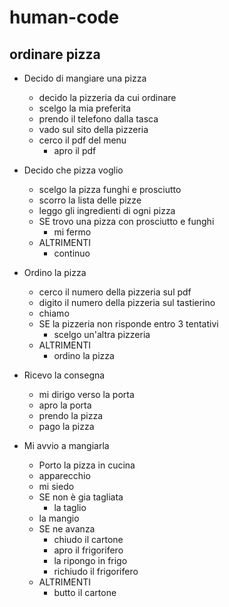 # human-code
## ordinare pizza

- Decido di mangiare una pizza
  - decido la pizzeria da cui ordinare
  - scelgo la mia preferita 
  - prendo il telefono dalla tasca
  - vado sul sito della pizzeria
  - cerco il pdf del menu
    - apro il pdf
- Decido che pizza voglio
    - scelgo la pizza funghi e prosciutto
    - scorro la lista delle pizze 
     - leggo gli ingredienti di ogni pizza
     - SE trovo una pizza con prosciutto e funghi
        -  mi fermo 
     - ALTRIMENTI 
        - continuo 
- Ordino la pizza  
    - cerco il numero della pizzeria sul pdf
    - digito il numero della pizzeria sul tastierino
    - chiamo
     - SE la pizzeria non risponde entro 3 tentativi 
        - scelgo un'altra pizzeria 
     - ALTRIMENTI
        - ordino la pizza

- Ricevo la consegna 
    - mi dirigo verso la porta
    - apro la porta
    - prendo la pizza 
    - pago la pizza
- Mi avvio a mangiarla 
    - Porto la pizza in cucina 
    - apparecchio
    - mi siedo
    - SE non è gia tagliata 
        - la taglio 
    - la mangio 
    - SE ne avanza 
        - chiudo il cartone
        - apro il frigorifero
        - la ripongo in frigo
        - richiudo il frigorifero
    - ALTRIMENTI 
        - butto il cartone



    


